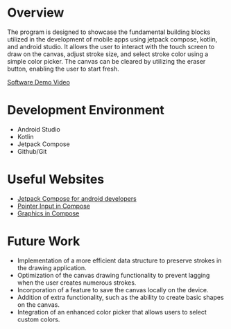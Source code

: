 # Overview

The program is designed to showcase the fundamental building blocks utilized in the development of mobile apps using jetpack compose, kotlin, and android studio. 
It allows the user to interact with the touch screen to draw on the canvas, adjust stroke size, and select stroke color using a simple color picker. 
The canvas can be cleared by utilizing the eraser button, enabling the user to start fresh.

[Software Demo Video](http://youtube.link.goes.here)

# Development Environment

- Android Studio
- Kotlin
- Jetpack Compose
- Github/Git

# Useful Websites

* [Jetpack Compose for android developers](https://developer.android.com/courses/jetpack-compose/course)
* [Pointer Input in Compose](https://developer.android.com/jetpack/compose/touch-input/pointer-input)
* [Graphics in Compose](https://developer.android.com/jetpack/compose/graphics/draw/overview)

# Future Work

* Implementation of a more efficient data structure to preserve strokes in the drawing application.
* Optimization of the canvas drawing functionality to prevent lagging when the user creates numerous strokes.
* Incorporation of a feature to save the canvas locally on the device.
* Addition of extra functionality, such as the ability to create basic shapes on the canvas.
* Integration of an enhanced color picker that allows users to select custom colors.